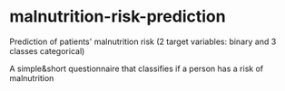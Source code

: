 # malnutrition-risk-prediction
Prediction of patients' malnutrition risk (2 target variables: binary and 3 classes categorical)

A simple&short questionnaire that classifies if a person has a risk of malnutrition
